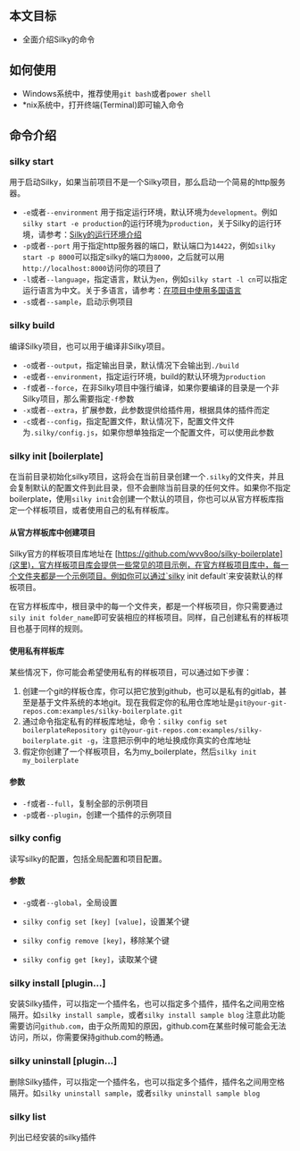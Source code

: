 
<!--
title: Silky的命令
date: 2018
-->

## 本文目标

* 全面介绍Silky的命令

## 如何使用

* Windows系统中，推荐使用`git bash`或者`power shell`
* *nix系统中，打开终端(Terminal)即可输入命令

## 命令介绍

### silky start

用于启动Silky，如果当前项目不是一个Silky项目，那么启动一个简易的http服务器。 

* `-e`或者`--environment` 用于指定运行环境，默认环境为`development`。例如`silky start -e production`的运行环境为`production`，关于Silky的运行环境，请参考：[Silky的运行环境介绍](running-environment-of-silky.html)
* `-p`或者`--port` 用于指定http服务器的端口，默认端口为`14422`，例如`silky start -p 8000`可以指定silky的端口为`8000`，之后就可以用`http://localhost:8000`访问你的项目了
* `-l`或者`--language`，指定语言，默认为`en`，例如`silky start -l cn`可以指定运行语言为中文。关于多语言，请参考：[在项目中使用多国语言](how-to-use-mutil-language-with-silky.html)
* `-s`或者`--sample`，启动示例项目

### silky build

编译Silky项目，也可以用于编译非Silky项目。

* `-o`或者`--output`，指定输出目录，默认情况下会输出到`./build`
* `-e`或者`--environment`，指定运行环境，build的默认环境为`production`
* `-f`或者`--force`，在非Silky项目中强行编译，如果你要编译的目录是一个非Silky项目，那么需要指定`-f`参数
* `-x`或者`--extra`，扩展参数，此参数提供给插件用，根据具体的插件而定
* `-c`或者`--config`，指定配置文件，默认情况下，配置文件文件为`.silky/config.js`，如果你想单独指定一个配置文件，可以使用此参数

### silky init [boilerplate]

在当前目录初始化silky项目，这将会在当前目录创建一个`.silky`的文件夹，并且会复制默认的配置文件到此目录，但不会删除当前目录的任何文件。如果你不指定boilerplate，使用`silky init`会创建一个默认的项目，你也可以从官方样板库指定一个样板项目，或者使用自己的私有样板库。

#### 从官方样板库中创建项目

Silky官方的样板项目库地址在 [https://github.com/wvv8oo/silky-boilerplate](这里)，官方样板项目库会提供一些常见的项目示例，在官方样板项目库中，每一个文件夹都是一个示例项目。例如你可以通过`silky init default`来安装默认的样板项目。

在官方样板库中，根目录中的每一个文件夹，都是一个样板项目，你只需要通过`sily init folder_name`即可安装相应的样板项目。同样，自己创建私有的样板项目也基于同样的规则。

#### 使用私有样板库

某些情况下，你可能会希望使用私有的样板项目，可以通过如下步骤：

1. 创建一个git的样板仓库，你可以把它放到github，也可以是私有的gitlab，甚至是基于文件系统的本地git。现在我假定你的私用仓库地址是`git@your-git-repos.com:examples/silky-boilerplate.git`
2. 通过命令指定私有的样板库地址，命令：`silky config set boilerplateRepository git@your-git-repos.com:examples/silky-boilerplate.git -g`，注意把示例中的地址换成你真实的仓库地址
3. 假定你创建了一个样板项目，名为my_boilerplate，然后`silky init my_boilerplate`

#### 参数

* `-f`或者`--full`，复制全部的示例项目
* `-p`或者`--plugin`，创建一个插件的示例项目

### silky config

读写silky的配置，包括全局配置和项目配置。

#### 参数

* `-g`或者`--global`，全局设置

* `silky config set [key] [value]`，设置某个键
* `silky config remove [key]`，移除某个键
* `silky config get [key]`，读取某个键

### silky install [plugin...]

安装Silky插件，可以指定一个插件名，也可以指定多个插件，插件名之间用空格隔开。如`silky install sample`，或者`silky install sample blog`
注意此功能需要访问`github.com`，由于众所周知的原因，github.com在某些时候可能会无法访问，所以，你需要保持github.com的畅通。

### silky uninstall [plugin...]

删除Silky插件，可以指定一个插件名，也可以指定多个插件，插件名之间用空格隔开。如`silky uninstall sample`，或者`silky uninstall sample blog`


### silky list

列出已经安装的silky插件